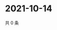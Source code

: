 # 2021-10-14

共 0 条

<!-- BEGIN WEIBO -->
<!-- 最后更新时间 Thu Oct 14 2021 16:10:08 GMT+0800 (China Standard Time) -->

<!-- END WEIBO -->
